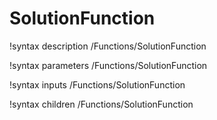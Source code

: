 <!-- MOOSE Documentation Stub: Remove this when content is added. -->

# SolutionFunction
!syntax description /Functions/SolutionFunction

!syntax parameters /Functions/SolutionFunction

!syntax inputs /Functions/SolutionFunction

!syntax children /Functions/SolutionFunction
